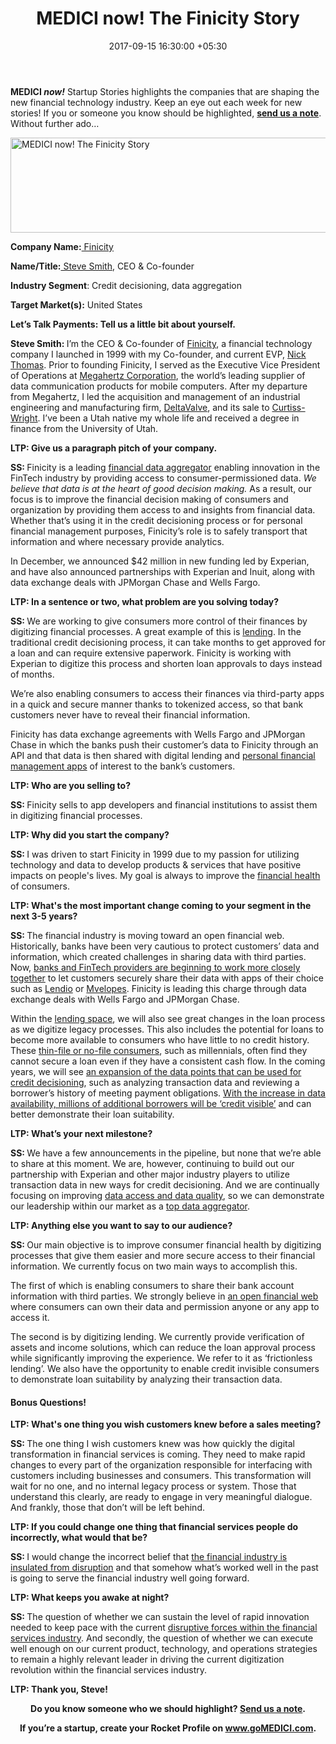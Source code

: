 ﻿---
title: MEDICI now! The Finicity Story
date: 2017-09-15 16:30:00 +05:30
tags:
- Asia
- Europe
- Finicity
- insights
- MEDICI now
- US
Image: "/uploads/interview.jpg"
Person: Elena Mesropyan
category:
- credit
- Data
- Insights
Markets:
- Asia
- Europe
- Finicity
- insights
- MEDICI now
- US
type: post
status: publish
layout: post
---

<p><b>MEDICI</b><b><i> now!</i></b> Startup Stories highlights the companies that are shaping the new financial technology industry. Keep an eye out each week for new stories! If you or someone you know should be highlighted, <a href="mailto:elena@letstalkpayments.com"><b>send us a note</b></a>. Without further ado…</p>
<p><img class="aligncenter wp-image-27822" src="https://s3-us-west-2.amazonaws.com/go-medici/uploads/2017/09/Fin-logo.png" alt="MEDICI now! The Finicity Story" width="537" height="152" /></p>
<p><b>Company Name:</b><a href="https://www.finicity.com/"> Finicity</a></p>
<p><b>Name/Title:</b><a href="http://linkedin.com/in/steven-smith-1525106"> Steve Smith</a>, CEO &amp; Co-founder</p>
<p><b>Industry Segment</b>: Credit decisioning, data aggregation</p>
<p><b>Target Market(s):</b> United States</p>
<p><b>Let’s Talk Payments: Tell us a little bit about yourself.</b></p>
<p><b>Steve Smith: </b>I’m the CEO &amp; Co-founder of <a href="https://medici.letstalkpayments.com/companies/finicity">Finicity</a>, a financial technology company I launched in 1999 with my Co-founder, and current EVP, <a href="https://www.linkedin.com/in/nicholasathomas/">Nick Thomas</a>. Prior to founding Finicity, I served as the Executive Vice President of Operations at <a href="http://www.megahertz.co.uk/">Megahertz Corporation</a>, the world’s leading supplier of data communication products for mobile computers. After my departure from Megahertz, I led the acquisition and management of an industrial engineering and manufacturing firm, <a href="http://www.deltavalve.com/">DeltaValve</a>, and its sale to <a href="http://www.curtisswright.com/home/default.aspx">Curtiss-Wright</a>. I’ve been a Utah native my whole life and received a degree in finance from the University of Utah. </p>
<p><b>LTP: Give us a paragraph pitch of your company.</b></p>
<p><b>SS: </b>Finicity is a leading <a href="https://letstalkpayments.com/top-banking-apis-enabling-access-to-aggregated-rich-financial-data/">financial data aggregator</a> enabling innovation in the FinTech industry by providing access to consumer-permissioned data. <i>We believe that data is at the heart of good decision making.</i> As a result, our focus is to improve the financial decision making of consumers and organization by providing them access to and insights from financial data. Whether that’s using it in the credit decisioning process or for personal financial management purposes, Finicity’s role is to safely transport that information and where necessary provide analytics. </p>
<p>In December, we announced $42 million in new funding led by Experian, and have also announced partnerships with Experian and Inuit, along with data exchange deals with JPMorgan Chase and Wells Fargo.</p>
<p><b>LTP: In a sentence or two, what problem are you solving today?</b></p>
<p><b>SS: </b>We are working to give consumers more control of their finances by digitizing financial processes. A great example of this is <a href="https://letstalkpayments.com/increasing-household-debt-in-america-opens-opportunities-for-fintech-startups-in-the-lending-business/">lending</a>. In the traditional credit decisioning process, it can take months to get approved for a loan and can require extensive paperwork. Finicity is working with Experian to digitize this process and shorten loan approvals to days instead of months. </p>
<p>We’re also enabling consumers to access their finances via third-party apps in a quick and secure manner thanks to tokenized access, so that bank customers never have to reveal their financial information. </p>
<p>Finicity has data exchange agreements with Wells Fargo and JPMorgan Chase in which the banks push their customer’s data to Finicity through an API and that data is then shared with digital lending and <a href="https://letstalkpayments.com/chatbots-in-pfm-and-banking-from-apps-to-personal-bot-assistants/">personal financial management apps</a> of interest to the bank’s customers. </p>
<p><b>LTP: Who are you selling to?</b></p>
<p><b>SS: </b>Finicity sells to app developers and financial institutions to assist them in digitizing financial processes.</p>
<p><b>LTP: Why did you start the company?</b></p>
<p><b>SS: </b>I was driven to start Finicity in 1999 due to my passion for utilizing technology and data to develop products &amp; services that have positive impacts on people's lives. My goal is always to improve the <a href="https://letstalkpayments.com/from-financial-inclusion-to-financial-health-part-2/">financial health</a> of consumers.</p>
<p><b>LTP: What's the most important change coming to your segment in the next 3-5 years?</b></p>
<p><b>SS: </b>The financial industry is moving toward an open financial web. Historically, banks have been very cautious to protect customers’ data and information, which created challenges in sharing data with third parties. Now, <a href="https://letstalkpayments.com/fintech-instrumental-role-re-establishing-institutional-leadership-niche-markets/">banks and FinTech providers are beginning to work more closely together</a> to let customers securely share their data with apps of their choice such as <a href="https://medici.letstalkpayments.com/companies/lendio">Lendio</a> or <a href="https://www.mvelopes.com/">Mvelopes</a>. Finicity is leading this charge through data exchange deals with Wells Fargo and JPMorgan Chase.</p>
<p>Within the <a href="https://medici.letstalkpayments.com/">lending space</a>, we will also see great changes in the loan process as we digitize legacy processes. This also includes the potential for loans to become more available to consumers who have little to no credit history. These <a href="https://letstalkpayments.com/alternative-credit-scoring-us-data-science-financial-potential-thin-file/">thin-file or no-file consumers</a>, such as millennials, often find they cannot secure a loan even if they have a consistent cash flow. In the coming years, we will see <a href="https://letstalkpayments.com/role-of-social-media-in-extending-financial-opportunities/">an expansion of the data points that can be used for credit decisioning</a>, such as analyzing transaction data and reviewing a borrower’s history of meeting payment obligations. <a href="https://letstalkpayments.com/interview-with-terry-mckeown-practice-manager-credit-risk-yodlee/">With the increase in data availability, millions of additional borrowers will be ‘credit visible’</a> and can better demonstrate their loan suitability. </p>
<p><b>LTP: What’s your next milestone?</b></p>
<p><b>SS: </b>We have a few announcements in the pipeline, but none that we’re able to share at this moment. We are, however, continuing to build out our partnership with Experian and other major industry players to utilize transaction data in new ways for credit decisioning. And we are continually focusing on improving <a href="https://letstalkpayments.com/how-data-can-serve-the-credit-invisible/">data access and data quality</a>, so we can demonstrate our leadership within our market as a <a href="https://letstalkpayments.com/top-banking-apis-enabling-access-to-aggregated-rich-financial-data/">top data aggregator</a>.</p>
<p><b>LTP: Anything else you want to say to our audience?</b></p>
<p><b>SS: </b>Our main objective is to improve consumer financial health by digitizing processes that give them easier and more secure access to their financial information. We currently focus on two main ways to accomplish this. </p>
<p>The first of which is enabling consumers to share their bank account information with third parties. We strongly believe in <a href="https://letstalkpayments.com/interview-keri-gohman-president-xero-americas/">an open financial web</a> where consumers can own their data and permission anyone or any app to access it. </p>
<p>The second is by digitizing lending. We currently provide verification of assets and income solutions, which can reduce the loan approval process while significantly improving the experience. We refer to it as ‘frictionless lending’. We also have the opportunity to enable credit invisible consumers to demonstrate loan suitability by analyzing their transaction data.</p>
<h4><strong>Bonus Questions!</strong></h4>
<p><b>LTP: What's one thing you wish customers knew before a sales meeting?</b></p>
<p><b>SS: </b>The one thing I wish customers knew was how quickly the digital transformation in financial services is coming. They need to make rapid changes to every part of the organization responsible for interfacing with customers including businesses and consumers. This transformation will wait for no one, and no internal legacy process or system. Those that understand this clearly, are ready to engage in very meaningful dialogue. And frankly, those that don’t will be left behind.</p>
<p><b>LTP: If you could change one thing that financial services people do incorrectly, what would that be?</b></p>
<p><b>SS: </b>I would change the incorrect belief that <a href="https://letstalkpayments.com/the-ongoing-debate-are-fintech-startups-really-disrupting-banks/">the financial industry is insulated from disruption</a> and that somehow what’s worked well in the past is going to serve the financial industry well going forward. </p>
<p><b>LTP: What keeps you awake at night?</b></p>
<p><b>SS: </b>The question of whether we can sustain the level of rapid innovation needed to keep pace with the current <a href="https://letstalkpayments.com/diving-deep-into-recent-trends-in-international-payments-new-research-report-by-ltp-instarem/">disruptive forces within the financial services industry</a>. And secondly, the question of whether we can execute well enough on our current product, technology, and operations strategies to remain a highly relevant leader in driving the current digitization revolution within the financial services industry.</p>
<p><b>LTP: Thank you, Steve!</b></p>
<p style="text-align: center;"><b>Do you know someone who we should highlight? </b><a href="mailto:elena@letstalkpayments.com"><b>Send us a note</b></a><b>.</b></p>
<p style="text-align: center;"><b>If you’re a startup, create your Rocket Profile on </b><a href="http://www.gomedici.com/"><b>www.goMEDICI.com</b></a><b>.</b></p>
